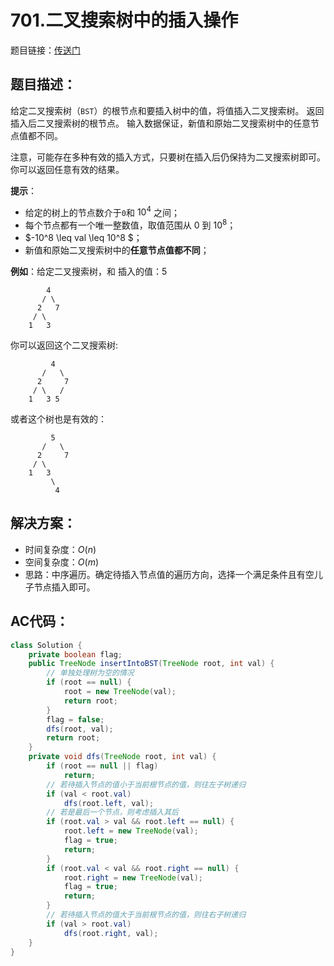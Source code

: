 # 701.二叉搜索树中的插入操作
题目链接：[传送门](https://leetcode-cn.com/problems/insert-into-a-binary-search-tree/)

## 题目描述：
给定二叉搜索树（`BST`）的根节点和要插入树中的值，将值插入二叉搜索树。 返回插入后二叉搜索树的根节点。 输入数据保证，新值和原始二叉搜索树中的任意节点值都不同。

注意，可能存在多种有效的插入方式，只要树在插入后仍保持为二叉搜索树即可。 你可以返回任意有效的结果。

**提示**：

- 给定的树上的节点数介于`0`和 $10^4$ 之间；
- 每个节点都有一个唯一整数值，取值范围从 0 到 $10^8$；
- $-10^8 \leq val \leq 10^8 $；
- 新值和原始二叉搜索树中的**任意节点值都不同**；

**例如**：给定二叉搜索树，和 插入的值：5

```
        4
       / \
      2   7
     / \
    1   3
```

你可以返回这个二叉搜索树:

```
         4
       /   \
      2     7
     / \   /
    1   3 5
```

或者这个树也是有效的：

```
         5
       /   \
      2     7
     / \   
    1   3
         \
          4
```

## 解决方案：
- 时间复杂度：$O(n)$
- 空间复杂度：$O(m)$
- 思路：中序遍历。确定待插入节点值的遍历方向，选择一个满足条件且有空儿子节点插入即可。

## AC代码：
```java
class Solution {
	private boolean flag;
	public TreeNode insertIntoBST(TreeNode root, int val) {
		// 单独处理树为空的情况
		if (root == null) {
			root = new TreeNode(val);
			return root;
		}
		flag = false;
		dfs(root, val);
		return root;
	}
	private void dfs(TreeNode root, int val) {
		if (root == null || flag)
			return;
		// 若待插入节点的值小于当前根节点的值，则往左子树递归
		if (val < root.val)
			dfs(root.left, val);
		// 若是最后一个节点，则考虑插入其后
		if (root.val > val && root.left == null) {
			root.left = new TreeNode(val);
			flag = true;
			return;
		}
		if (root.val < val && root.right == null) {
			root.right = new TreeNode(val);
			flag = true;
			return;
		}
		// 若待插入节点的值大于当前根节点的值，则往右子树递归
		if (val > root.val)
			dfs(root.right, val);
	}
}
```